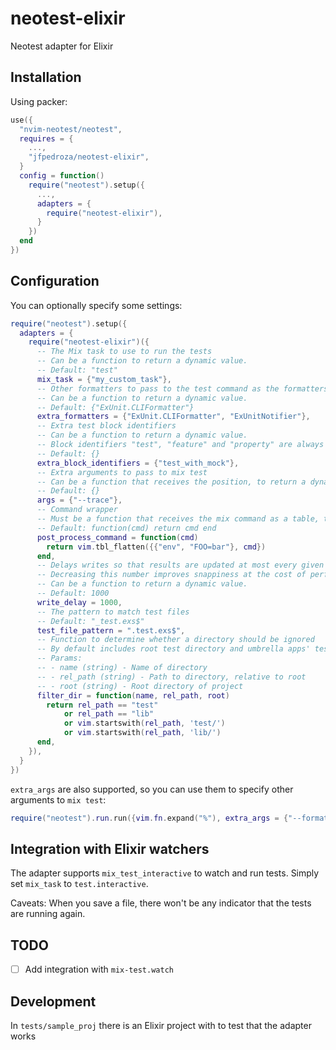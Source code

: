 # neotest-elixir

Neotest adapter for Elixir

## Installation

Using packer:

```lua
use({
  "nvim-neotest/neotest",
  requires = {
    ...,
    "jfpedroza/neotest-elixir",
  }
  config = function()
    require("neotest").setup({
      ...,
      adapters = {
        require("neotest-elixir"),
      }
    })
  end
})
```

## Configuration

You can optionally specify some settings:

```lua
require("neotest").setup({
  adapters = {
    require("neotest-elixir")({
      -- The Mix task to use to run the tests
      -- Can be a function to return a dynamic value.
      -- Default: "test"
      mix_task = {"my_custom_task"},
      -- Other formatters to pass to the test command as the formatters are overridden
      -- Can be a function to return a dynamic value.
      -- Default: {"ExUnit.CLIFormatter"}
      extra_formatters = {"ExUnit.CLIFormatter", "ExUnitNotifier"},
      -- Extra test block identifiers
      -- Can be a function to return a dynamic value.
      -- Block identifiers "test", "feature" and "property" are always supported by default.
      -- Default: {}
      extra_block_identifiers = {"test_with_mock"},
      -- Extra arguments to pass to mix test
      -- Can be a function that receives the position, to return a dynamic value
      -- Default: {}
      args = {"--trace"},
      -- Command wrapper
      -- Must be a function that receives the mix command as a table, to return a dynamic value
      -- Default: function(cmd) return cmd end
      post_process_command = function(cmd)
        return vim.tbl_flatten({{"env", "FOO=bar"}, cmd})
      end,
      -- Delays writes so that results are updated at most every given milliseconds
      -- Decreasing this number improves snappiness at the cost of performance
      -- Can be a function to return a dynamic value.
      -- Default: 1000
      write_delay = 1000,
      -- The pattern to match test files
      -- Default: "_test.exs$"
      test_file_pattern = ".test.exs$",
      -- Function to determine whether a directory should be ignored
      -- By default includes root test directory and umbrella apps' test directories
      -- Params:
      -- - name (string) - Name of directory
      -- - rel_path (string) - Path to directory, relative to root
      -- - root (string) - Root directory of project
      filter_dir = function(name, rel_path, root)
        return rel_path == "test"
            or rel_path == "lib"
            or vim.startswith(rel_path, 'test/')
            or vim.startswith(rel_path, 'lib/')
      end,
    }),
  }
})
```

`extra_args` are also supported, so you can use them to specify other arguments to `mix test`:

```lua
require("neotest").run.run({vim.fn.expand("%"), extra_args = {"--formatter", "ExUnitNotifier", "--timeout", "60"}}))
```

## Integration with Elixir watchers

The adapter supports `mix_test_interactive` to watch and run tests. Simply set `mix_task` to `test.interactive`.

Caveats: When you save a file, there won't be any indicator that the tests are running again.

## TODO

- [ ] Add integration with `mix-test.watch`

## Development

In `tests/sample_proj` there is an Elixir project with to test that the adapter works
